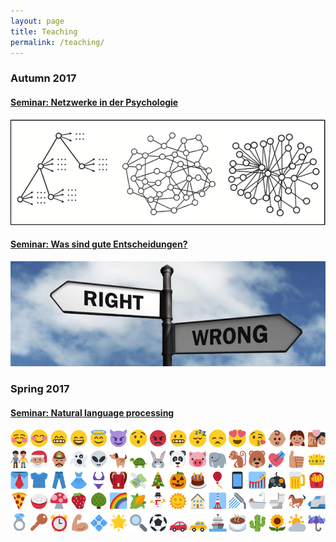 ```yaml
---
layout: page
title: Teaching
permalink: /teaching/
---
```


### Autumn 2017

#### <a href="{{ site.baseurl }}/Networks/" >Seminar: Netzwerke in der Psychologie</a>
<a href="{{ site.baseurl }}/Networks/" ><img src="/images/Networks2.png" alt="Bild"/></a>

#### <a href="{{ site.baseurl }}/Goodchoices/" >Seminar: Was sind gute Entscheidungen?</a>
<a href="{{ site.baseurl }}/Goodchoices/" ><img src="/images/Goodchoices.png" alt="Bild"/></a>


### Spring 2017

#### <a href="{{ site.baseurl }}/Naturallanguage/" >Seminar: Natural language processing</a>
<a href="{{ site.baseurl }}/Naturallanguage/" ><img src="/images/Emojis.png" alt="Bild"/></a>

